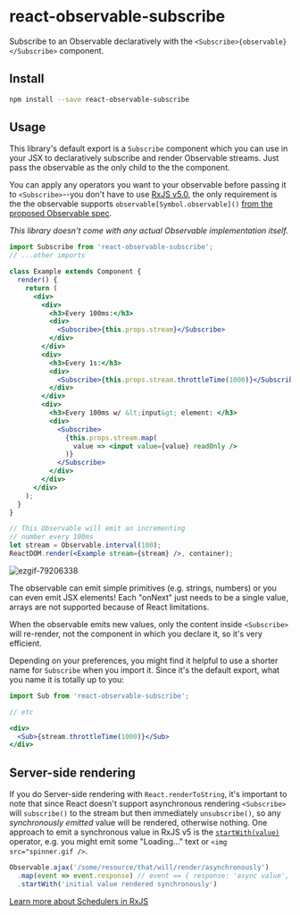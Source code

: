 react-observable-subscribe
=========================

Subscribe to an Observable declaratively with the `<Subscribe>{observable}</Subscribe>` component.

## Install

```bash
npm install --save react-observable-subscribe
```

## Usage

This library's default export is a `Subscribe` component which you can use in your JSX to declaratively subscribe and render Observable streams. Just pass the observable as the only child to the the component.

You can apply any operators you want to your observable before passing it to `<Subscribe>`--you don't have to use [RxJS v5.0](https://github.com/ReactiveX/rxjs), the only requirement is the the observable supports `observable[Symbol.observable]()` [from the proposed Observable spec](https://github.com/zenparsing/es-observable#observable).

*This library doesn't come with any actual Observable implementation itself.*

```jsx
import Subscribe from 'react-observable-subscribe';
// ...other imports

class Example extends Component {
  render() {
    return (
      <div>
        <div>
          <h3>Every 100ms:</h3>
          <div>
            <Subscribe>{this.props.stream}</Subscribe>
          </div>
        </div>
        <div>
          <h3>Every 1s:</h3>
          <div>
            <Subscribe>{this.props.stream.throttleTime(1000)}</Subscribe>
          </div>
        </div>
        <div>
          <h3>Every 100ms w/ &lt;input&gt; element: </h3>
          <div>
            <Subscribe>
              {this.props.stream.map(
                value => <input value={value} readOnly />
              )}
            </Subscribe>
          </div>
        </div>
      </div>
    );
  }
}

// This Observable will emit an incrementing
// number every 100ms
let stream = Observable.interval(100);
ReactDOM.render(<Example stream={stream} />, container);

```
![ezgif-79206338](https://cloud.githubusercontent.com/assets/762949/14999593/166d7bbe-113f-11e6-9097-69dd24b76781.gif)

The observable can emit simple primitives (e.g. strings, numbers) or you can even emit JSX elements! Each "onNext" just needs to be a single value, arrays are not supported because of React limitations.

When the observable emits new values, only the content inside `<Subscribe>` will re-render, not the component in which you declare it, so it's very efficient.

Depending on your preferences, you might find it helpful to use a shorter name for `Subscribe` when you import it. Since it's the default export, what you name it is totally up to you:

```jsx
import Sub from 'react-observable-subscribe';

// etc

<div>
  <Sub>{stream.throttleTime(1000)}</Sub>
</div>
```
## Server-side rendering

If you do Server-side rendering with `React.renderToString`, it's important to note that since React doesn't support asynchronous rendering `<Subscribe>` will `subscribe()` to the stream but then immediately `unsubscribe()`, so any *synchronously emitted* value will be rendered, otherwise nothing. One approach to emit a synchronous value in RxJS v5 is the [`startWith(value)`](http://reactivex.io/rxjs/class/es6/Observable.js~Observable.html#instance-method-startWith) operator, e.g. you might emit some "Loading..." text or `<img src="spinner.gif />`.

```jsx
Observable.ajax('/some/resource/that/will/render/asynchronously')
  .map(event => event.response) // event == { response: 'async value', ... }
  .startWith('initial value rendered synchronously')
```

[Learn more about Schedulers in RxJS](https://github.com/ReactiveX/rxjs/blob/master/doc/scheduler.md)
